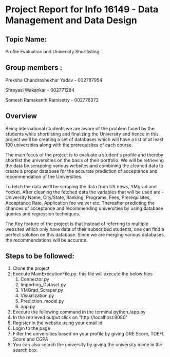 # Project Report for Info 16149 - Data Management and Data Design


## Topic Name:  
Profile Evaluation and University Shortlisting
<br />

## Group members :

Preksha Chandrashekhar Yadav - 002787954

Shreyasi Wakankar - 002771284

Somesh Ramakanth Ramisetty - 002776372

## Overview 

Being international students we are aware of the problem faced by the students while shortlisting and finalizing the University and hence in this project we’ll be creating a set of databases which will have a list of at least 100 universities along with the prerequisites of each course. 

The main focus of the project is to evaluate a student's profile and thereby shortlist the universities on the basis of their portfolio. We will be retrieving the data by scrapping various websites and combining the cleaned data to create a proper database for the accurate prediction of acceptance and recommendation of the Universities.

To fetch the data we’ll be scraping the data from US news, YMgrad and Yocket. After cleaning the fetched  data the variables that will be used are - University Name, City/State, Ranking, Programs, Fees, Prerequisites, Acceptance Rate, Application fee waiver etc. Thereafter predicting the chances of acceptance and recommending universities  by using database queries and  regression techniques.

The Key feature of the project is that instead of referring to multiple websites which only have data of their subscribed students, one can find a perfect solution on this database. Since we are merging various databases, the recommendations will be accurate. 



## Steps to be followed:
1. Clone the project
2. Execute MainExecutionFile.py: this file will execute the below files
    1. Connector.py
    2. Importing_Dataset.py
    3. YMGrad_Scraper.py
    4. Visualization.py
    5. Prediction_model.py
    6. app.py
3.  Execute the following command in the terminal
    python./app.py
4. In the retrieved output click on "http://localhost:8080"
5. Register in the website using your email id
6. Login to the page 
7. Filter the universities based on your profile by giving GRE Score, TOEFL Score and CGPA
8. You can also search the university by giving the university name in the search box.


